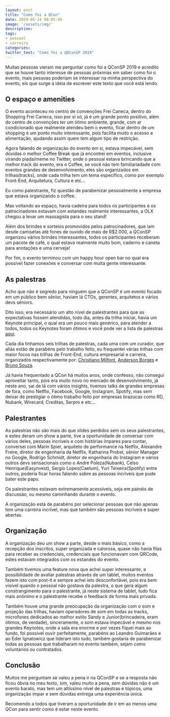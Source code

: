```yaml
---
layout: post
title: "Como foi a QCon"
date: 2019-05-14 08:05:49
image: '/assets/img/'
description:
tags:
- pessoal
- carreira
categories:
twitter_text: "Como foi a @QConSP 2019"
---
```


Muitas pessoas vieram me perguntar como foi a QConSP 2019 e acredito que se houve tanto interesse de pessoas próximas em saber como foi o evento, mais pessoas poderiam se interessar na minha perspectiva do evento, eis que surge a ideia de escrever este texto que você está lendo.

## O espaço e amenities

O evento aconteceu no centro de convenções Frei Caneca, dentro do Shopping Frei Caneca, isso por si só, já é um grande ponto positivo, além do centro de convenções ter um ótimo ambiente, grande, com ar condicionado que realmente atendeu bem o evento, ficar dentro de um shopping é um ponto muito interessante, pois facilita muito o acesso a alimentação, ajudando assim quem tem algum tipo de restrição.

Agora falando de organização do evento em si, estava impecável, sem dúvidas o melhor Coffee Break que já encontrei em eventos, inclusive virando piada/meme no Twitter, onde o pessoal estava brincando que a melhor track do evento, era o Coffee, se você não tem familiariadade com eventos grandes de desenvolvimento, eles são organizados em trilhas(tracks), onde cada trilha tem um tema especifíco, como por exemplo Front-End, Arquitetura, Cultura e etc...

Eu como palestrante, fiz questão de parabenizar pessoalmente a empresa que estava organizando o coffee.

Mas voltando ao espaço, havia cadeira para todos os participantes e os patrocinadores estavam com estandes realmente interessantes, a OLX chegou a levar um massagista para o seu stand!

Além dos brindes e sorteios promovidos pelos patrocinadores, que iam desde camisetas até fones de ouvido de mais de R$2.000, a QConSP organizou vários brindes interessantes, todos os participantes receberam um pacote de café, o qual estava realmente muito bom, caderno e caneta para anotações e uma cerveja!

Por fim, o evento terminou com um happy hour open bar no qual era possível fazer conexões e conversar com muita gente interessante.

## As palestras

Acho que não é segredo para ninguém que a QConSP é um evento focado em um público bem sênior, haviam lá CTOs, gerentes, arquitetos e vários devs sêniors.

Dito isso, era necessário um alto nível de palestrantes para que as expectativas fossem atendidas, todo dia, antes da trilha iniciar, havia um Keynote principal, o qual era um pouco mais genérico, para atender a todos, todos os Keynotes foram ótimos e você pode ver a lista de palestras [aqui](https://qconsp.com/schedule/sp2019/tabular).

Cada dia tínhamos seis trilhas de palestras, cada uma com um curador, que aliás estão de parabéns pelo trabalho feito, eu frequentei várias trilhas com maior focos nas trilhas de Front-End, cultura empresarial e carreira, organizados respectivamente por: [Christiano Milfont](https://qconsp.com/sp2019/pc-chairs/christiano-milfont), [Anderson Borges](https://qconsp.com/sp2019/pc-chairs/anderson-borges) e [Bruno Souza](https://qconsp.com/sp2019/pc-chairs/bruno-souza).

Já havia frequentado a QCon há muitos anos, onde confesso, não consegui aproveitar tanto, pois era muito novo no mercado de desenvolvimento, já neste ano, sai de lá com vários insights, tivemos talks de grandes empresas de fora, como Netflix, Facebook, Google, Instagram, Spotify, mas sem deixar de prestigiar o ótimo trabalho feito por empresas brazucas como RD, Nubank, Wirecard, Creditas, Serpro e etc...

## Palestrantes

As palestras não são mais do que slides perdidos sem os seus palestrantes, e estes deram um show a parte, tive a oportunidade de conversar com vários deles, pessoas incríveis e com histórias ímpares para contar, conversei com Marin Spier, arquiteto de performance na Netflix, Alexandre Freire, diretor de engenharia da Netflix, Katharina Probst, sênior Manager no Google, Rodrigo Schmidt, diretor de engenharia do Instagram e vários outros devs sensacionais como o André Poleza(Nubank), Celso Henrique(Easynvest), Sergío Lopes(Caelum), Yuri Teixeira(Spotify) entre outros, poderia ficar horas falando sobre as pessoas incríveis que pude bater este papo.

Os palestrantes estavam extremamente acessíveis, seja em painéis de discussão, ou mesmo caminhando durante o evento.

A organização está de parabéns por selecionar pessoas que não apenas tem uma carreira incrível, mas que também são pessoas incríveis e super abertas.

## Organização

A organização deu um show a parte, desde o mais básico, como a recepção dos inscritos, super organizada e calorosa, quase não havia filas para receber as credenciais, credenciais que funcionavam com QRCode, estes estavam integrados com os estandes do evento.

Também tivemos uma feature nova que achei super interessante, a possibilidade de avaliar palestras através de um tablet, muitos eventos fazem isto com post-it e sempre achei isto desconfortável, pois era bem visível quando o pessoal não gostava da palestra, o que gera algum constrangimento para o palestrante, já neste sistema de tablet, tudo fica mais anônimo e o palestrante recebe o feedback de forma mais privada.

Também houve uma grande preocupação da organização com o som e projeção das trilhas, haviam operadores de som em todas as tracks, microfones dedicados ao melhor estilo Sandy e Junior(brincadeira, eram ótimos, de verdade), sinceramente, o som estava impecável e mesmo nos grandes Keynotes, onde a sala era enorme e por vezes fiquei mais ao fundo, foi possível ouvir perfeitamente, parabéns ao Leandro Guimarães e ao Eder Ignatowicz que lideram isto tudo, também gostaria de parabenizar todas as pessoas que trabalharam no evento também, sejam como voluntários ou contratados.

## Conclusão

Muitos me perguntam se valeu a pena ir na QConSP e se a resposta não ficou óbvia no meu texto, sim, valeu muito a pena, sem dúvidas não é um evento barato, mas tem um altíssimo nível de palestras e tópicos, uma organização ímpar e sem dúvidas entrega uma experiência  única.

Recomendo a todos que tiveram a oportunidade de ir em ao menos uma QCon para sentir como é estar neste evento.
